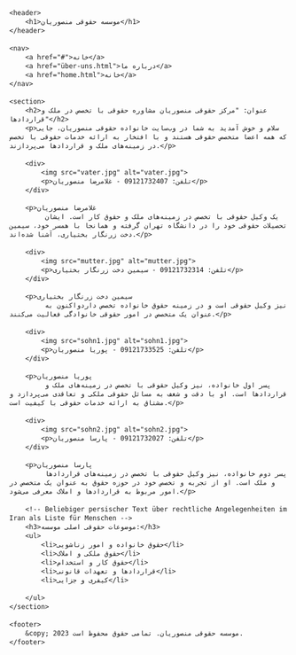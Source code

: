 <!DOCTYPE html>
<html lang="fa">

<head>
    <meta charset="UTF-8">
    <meta name="viewport" content="width=device-width, initial-scale=1.0">
    <title>موسسه حقوقی منصوریان</title>
    <style>
        /* Ihr vorhandener CSS-Stil bleibt unverändert */
    </style>
</head>

<body>

    <header>
        <h1>موسسه حقوقی منصوریان</h1>
    </header>

    <nav>
        <a href="#">خانه</a>
        <a href="über-uns.html">درباره ما</a>
        <a href="home.html">خانه</a>
    </nav>

    <section>
        <h2>عنوان: "مرکز حقوقی منصوریان مشاوره حقوقی با تخصص در ملک و قراردادها"</h2>
        <p>سلام و خوش آمدید به شما در وب‌سایت خانواده حقوقی منصوریان، جایی که همه اعضا متخصص حقوقی هستند و با افتخار به ارائه خدمات حقوقی با تخصص در زمینه‌های ملک و قراردادها می‌پردازند.</p>

        <div>
            <img src="vater.jpg" alt="vater.jpg">
            <p>تلفن: 09121732407 - غلامرضا منصوریان</p>
        </div>

        <p>غلامرضا منصوریان
             یک وکیل حقوقی با تخصص در زمینه‌های ملک و حقوق کار است. ایشان تحصیلات حقوقی خود را در دانشگاه تهران گرفته و همانجا با همسر خود، سیمین دخت زرنگار بختیاری، آشنا شده‌اند.</p>

        <div>
            <img src="mutter.jpg" alt="mutter.jpg">
            <p>تلفن: 09121732314 - سیمین دخت زرنگار بختیاری</p>
        </div>

        <p>سیمین دخت زرنگار بختیاری
             نیز وکیل حقوقی است و در زمینه حقوق خانواده تخصص داردواکنون به عنوان یک متخصص در امور حقوقی خانوادگی فعالیت می‌کنند.</p>

        <div>
            <img src="sohn1.jpg" alt="sohn1.jpg">
            <p>تلفن: 09121733525 - پوریا منصوریان</p>
        </div>

        <p>پوریا منصوریان
             پسر اول خانواده، نیز وکیل حقوقی با تخصص در زمینه‌های ملک و قراردادها است. او با دقت و شغف به مسائل حقوقی ملکی و تعاقدی می‌پردازد و مشتاق به ارائه خدمات حقوقی با کیفیت است.</p>

        <div>
            <img src="sohn2.jpg" alt="sohn2.jpg">
            <p>تلفن: 09121732027 - پارسا منصوریان</p>
        </div>

        <p>پارسا منصوریان
             پسر دوم خانواده، نیز وکیل حقوقی با تخصص در زمینه‌های قراردادها و ملک است. او از تجربه و تخصص خود در حوزه حقوق به عنوان یک متخصص در امور مربوط به قراردادها و املاک معرفی می‌شود.</p>

        <!-- Beliebiger persischer Text über rechtliche Angelegenheiten im Iran als Liste für Menschen -->
        <h3>موضوعات حقوقی اصلی موسسه:</h3>
        <ul>
            <li>حقوق خانواده و امور زناشویی</li>
            <li>حقوق ملکی و املاک</li>
            <li>حقوق کار و استخدام</li>
            <li>قراردادها و تعهدات قانونی</li>
            <li>کیفری و جزایی</li>
  	    
        </ul>
    </section>

    <footer>
        &copy; 2023 موسسه حقوقی منصوریان. تمامی حقوق محفوظ است.
    </footer>

</body>

</html>
